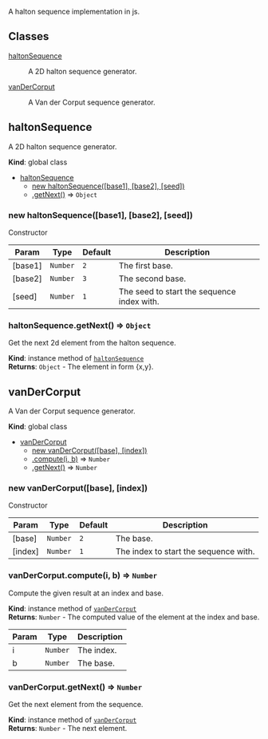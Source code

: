 A halton sequence implementation in js.

## Classes

<dl>
<dt><a href="#haltonSequence">haltonSequence</a></dt>
<dd><p>A 2D halton sequence generator.</p>
</dd>
<dt><a href="#vanDerCorput">vanDerCorput</a></dt>
<dd><p>A Van der Corput sequence generator.</p>
</dd>
</dl>

<a name="haltonSequence"></a>

## haltonSequence
A 2D halton sequence generator.

**Kind**: global class  

* [haltonSequence](#haltonSequence)
    * [new haltonSequence([base1], [base2], [seed])](#new_haltonSequence_new)
    * [.getNext()](#haltonSequence+getNext) ⇒ <code>Object</code>

<a name="new_haltonSequence_new"></a>

### new haltonSequence([base1], [base2], [seed])
Constructor


| Param | Type | Default | Description |
| --- | --- | --- | --- |
| [base1] | <code>Number</code> | <code>2</code> | The first base. |
| [base2] | <code>Number</code> | <code>3</code> | The second base. |
| [seed] | <code>Number</code> | <code>1</code> | The seed to start the sequence index with. |

<a name="haltonSequence+getNext"></a>

### haltonSequence.getNext() ⇒ <code>Object</code>
Get the next 2d element from the halton sequence.

**Kind**: instance method of [<code>haltonSequence</code>](#haltonSequence)  
**Returns**: <code>Object</code> - The element in form {x,y}.  
<a name="vanDerCorput"></a>

## vanDerCorput
A Van der Corput sequence generator.

**Kind**: global class  

* [vanDerCorput](#vanDerCorput)
    * [new vanDerCorput([base], [index])](#new_vanDerCorput_new)
    * [.compute(i, b)](#vanDerCorput+compute) ⇒ <code>Number</code>
    * [.getNext()](#vanDerCorput+getNext) ⇒ <code>Number</code>

<a name="new_vanDerCorput_new"></a>

### new vanDerCorput([base], [index])
Constructor


| Param | Type | Default | Description |
| --- | --- | --- | --- |
| [base] | <code>Number</code> | <code>2</code> | The base. |
| [index] | <code>Number</code> | <code>1</code> | The index to start the sequence with. |

<a name="vanDerCorput+compute"></a>

### vanDerCorput.compute(i, b) ⇒ <code>Number</code>
Compute the given result at an index and base.

**Kind**: instance method of [<code>vanDerCorput</code>](#vanDerCorput)  
**Returns**: <code>Number</code> - The computed value of the element at the index and base.  

| Param | Type | Description |
| --- | --- | --- |
| i | <code>Number</code> | The index. |
| b | <code>Number</code> | The base. |

<a name="vanDerCorput+getNext"></a>

### vanDerCorput.getNext() ⇒ <code>Number</code>
Get the next element from the sequence.

**Kind**: instance method of [<code>vanDerCorput</code>](#vanDerCorput)  
**Returns**: <code>Number</code> - The next element.  
